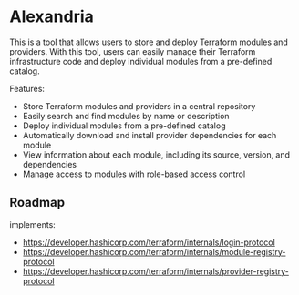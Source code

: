 # Alexandria

This is a tool that allows users to store and deploy Terraform modules and providers. With this tool, users can easily manage their Terraform infrastructure code and deploy individual modules from a pre-defined catalog.

Features:
- Store Terraform modules and providers in a central repository
- Easily search and find modules by name or description
- Deploy individual modules from a pre-defined catalog
- Automatically download and install provider dependencies for each module
- View information about each module, including its source, version, and dependencies
- Manage access to modules with role-based access control

## Roadmap
implements:
- https://developer.hashicorp.com/terraform/internals/login-protocol
- https://developer.hashicorp.com/terraform/internals/module-registry-protocol
- https://developer.hashicorp.com/terraform/internals/provider-registry-protocol
